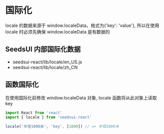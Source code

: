 # 国际化

locale 的数据来源于 window.localeData，格式为{'key': 'value'}, 所以在使用 locale 时必须先确保 window.localeData 是有数据的

## SeedsUI 内部国际化数据

- seedsui-react/lib/locale/en_US.js
- seedsui-react/lib/locale/zh_CN

## 函数国际化

在使用国际化前修改 window.localeData 对象, locale 函数将从此对象上读取 key

```javascript
import React from 'react'
import { locale } from 'seedsui-react'

locale('半径1000米', 'key', [1000]) // => 半径1000米
```
